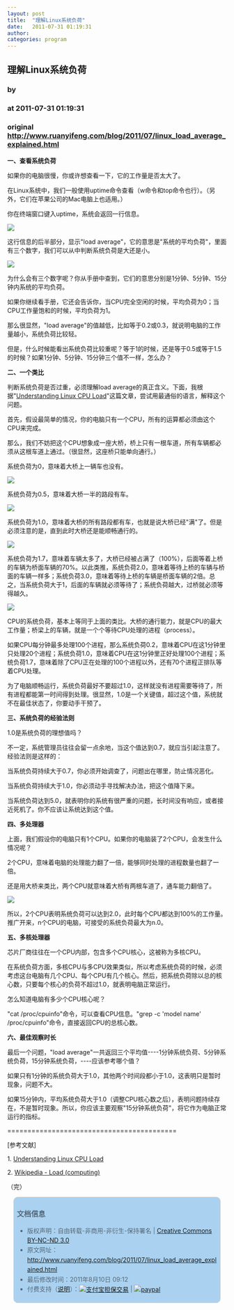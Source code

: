 ```yaml
---
layout: post
title:  "理解Linux系统负荷"
date:   2011-07-31 01:19:31
author: 
categories: program
---
```


## 理解Linux系统负荷
### by 
### at 2011-07-31 01:19:31
### original <http://www.ruanyifeng.com/blog/2011/07/linux_load_average_explained.html>

<p><strong>一、查看系统负荷</strong></p>

<p>如果你的电脑很慢，你或许想查看一下，它的工作量是否太大了。</p><p>在Linux系统中，我们一般使用uptime命令查看（w命令和top命令也行）。（另外，它们在苹果公司的Mac电脑上也适用。）</p>

<p>你在终端窗口键入uptime，系统会返回一行信息。</p>

<p><img src="http://image.beekka.com/blog/201107/bg2011073001.png"></p>

<p>这行信息的后半部分，显示"load average"，它的意思是"系统的平均负荷"，里面有三个数字，我们可以从中判断系统负荷是大还是小。</p>

<p><img src="http://image.beekka.com/blog/201107/bg2011073003.png"></p>

<p>为什么会有三个数字呢？你从手册中查到，它们的意思分别是1分钟、5分钟、15分钟内系统的平均负荷。</p>

<p>如果你继续看手册，它还会告诉你，当CPU完全空闲的时候，平均负荷为0；当CPU工作量饱和的时候，平均负荷为1。</p>

<p>那么很显然，"load average"的值越低，比如等于0.2或0.3，就说明电脑的工作量越小，系统负荷比较轻。</p>

<p>但是，什么时候能看出系统负荷比较重呢？等于1的时候，还是等于0.5或等于1.5的时候？如果1分钟、5分钟、15分钟三个值不一样，怎么办？</p>

<p><strong>二、一个类比</strong></p>

<p>判断系统负荷是否过重，必须理解load average的真正含义。下面，我根据"<a href="http://blog.scoutapp.com/articles/2009/07/31/understanding-load-averages">Understanding Linux CPU Load</a>"这篇文章，尝试用最通俗的语言，解释这个问题。</p>

<p>首先，假设最简单的情况，你的电脑只有一个CPU，所有的运算都必须由这个CPU来完成。</p>

<p>那么，我们不妨把这个CPU想象成一座大桥，桥上只有一根车道，所有车辆都必须从这根车道上通过。（很显然，这座桥只能单向通行。）</p>

<p>系统负荷为0，意味着大桥上一辆车也没有。</p>

<p><img src="http://image.beekka.com/blog/201107/bg2011073004.png"></p>

<p>系统负荷为0.5，意味着大桥一半的路段有车。</p>

<p><img src="http://image.beekka.com/blog/201107/bg2011073005.png"></p>

<p>系统负荷为1.0，意味着大桥的所有路段都有车，也就是说大桥已经"满"了。但是必须注意的是，直到此时大桥还是能顺畅通行的。</p>

<p><img src="http://image.beekka.com/blog/201107/bg2011073006.png"></p>

<p>系统负荷为1.7，意味着车辆太多了，大桥已经被占满了（100%），后面等着上桥的车辆为桥面车辆的70%。以此类推，系统负荷2.0，意味着等待上桥的车辆与桥面的车辆一样多；系统负荷3.0，意味着等待上桥的车辆是桥面车辆的2倍。总之，当系统负荷大于1，后面的车辆就必须等待了；系统负荷越大，过桥就必须等得越久。</p>

<p><img src="http://image.beekka.com/blog/201107/bg2011073007.png"></p>

<p>CPU的系统负荷，基本上等同于上面的类比。大桥的通行能力，就是CPU的最大工作量；桥梁上的车辆，就是一个个等待CPU处理的进程（process）。</p>

<p>如果CPU每分钟最多处理100个进程，那么系统负荷0.2，意味着CPU在这1分钟里只处理20个进程；系统负荷1.0，意味着CPU在这1分钟里正好处理100个进程；系统负荷1.7，意味着除了CPU正在处理的100个进程以外，还有70个进程正排队等着CPU处理。</p>

<p>为了电脑顺畅运行，系统负荷最好不要超过1.0，这样就没有进程需要等待了，所有进程都能第一时间得到处理。很显然，1.0是一个关键值，超过这个值，系统就不在最佳状态了，你要动手干预了。</p>

<p><strong>三、系统负荷的经验法则</strong></p>

<p>1.0是系统负荷的理想值吗？</p>

<p>不一定，系统管理员往往会留一点余地，当这个值达到0.7，就应当引起注意了。经验法则是这样的：</p>

<p>当系统负荷持续大于0.7，你必须开始调查了，问题出在哪里，防止情况恶化。</p>

<p>当系统负荷持续大于1.0，你必须动手寻找解决办法，把这个值降下来。</p>

<p>当系统负荷达到5.0，就表明你的系统有很严重的问题，长时间没有响应，或者接近死机了。你不应该让系统达到这个值。</p>

<p><strong>四、多处理器</strong></p>

<p>上面，我们假设你的电脑只有1个CPU。如果你的电脑装了2个CPU，会发生什么情况呢？</p>

<p>2个CPU，意味着电脑的处理能力翻了一倍，能够同时处理的进程数量也翻了一倍。</p>

<p>还是用大桥来类比，两个CPU就意味着大桥有两根车道了，通车能力翻倍了。</p>

<p><img src="http://image.beekka.com/blog/201107/bg2011073008.png"></p>

<p>所以，2个CPU表明系统负荷可以达到2.0，此时每个CPU都达到100%的工作量。推广开来，n个CPU的电脑，可接受的系统负荷最大为n.0。</p>

<p><strong>五、多核处理器</strong></p>

<p>芯片厂商往往在一个CPU内部，包含多个CPU核心，这被称为多核CPU。</p>

<p>在系统负荷方面，多核CPU与多CPU效果类似，所以考虑系统负荷的时候，必须考虑这台电脑有几个CPU、每个CPU有几个核心。然后，把系统负荷除以总的核心数，只要每个核心的负荷不超过1.0，就表明电脑正常运行。</p>

<p>怎么知道电脑有多少个CPU核心呢？</p>

<p>"cat /proc/cpuinfo"命令，可以查看CPU信息。"grep -c 'model name' /proc/cpuinfo"命令，直接返回CPU的总核心数。</p>

<p><strong>六、最佳观察时长</strong></p>

<p>最后一个问题，"load average"一共返回三个平均值----1分钟系统负荷、5分钟系统负荷，15分钟系统负荷，----应该参考哪个值？</p>

<p>如果只有1分钟的系统负荷大于1.0，其他两个时间段都小于1.0，这表明只是暂时现象，问题不大。</p>

<p>如果15分钟内，平均系统负荷大于1.0（调整CPU核心数之后），表明问题持续存在，不是暂时现象。所以，你应该主要观察"15分钟系统负荷"，将它作为电脑正常运行的指标。</p>

<p>==========================================</p>

<p>[参考文献]</p>

<p>1. <a href="http://blog.scoutapp.com/articles/2009/07/31/understanding-load-averages">Understanding Linux CPU Load</a> </p>

<p>2. <a href="http://en.wikipedia.org/wiki/Load_%28computing%29">Wikipedia - Load (computing)</a></p>

<p>（完）</p><div style="color:#556677;line-height:160%;padding:0.3em 0.5em;border:1px solid #d3d3d3;margin:1em;background-color:#aad2f0;border-radius:10px"><h3>文档信息</h3>
<ul>
<li>版权声明：自由转载-非商用-非衍生-保持署名 | <a href="http://creativecommons.org/licenses/by-nc-nd/3.0/deed.zh">Creative Commons BY-NC-ND 3.0</a></li>
<li>原文网址：<a href="http://www.ruanyifeng.com/blog/2011/07/linux_load_average_explained.html">http://www.ruanyifeng.com/blog/2011/07/linux_load_average_explained.html</a></li>
<li>最后修改时间：2011年8月10日 09:12</li>
<li>付费支持（<a href="http://www.ruanyifeng.com/blog/2011/05/my_google_adsense_is_disabled.html" style="text-decoration:underline">说明</a>）：<a href="https://lab.alipay.com/p.htm?id=2011081500435188"><img src="http://www.ruanyifeng.com/blog/images/rmb_32.png" alt="支付宝担保交易" style="border:none;vertical-align:middle"></a> | <a href="https://www.paypal.com/cgi-bin/webscr?cmd=_xclick&amp;business=yifeng.ruan@gmail.com&amp;currency_code=USD&amp;amount=0.3&amp;return=http://www.ruanyifeng.com/thank.html&amp;item_name=Ruan%20YiFeng&#39;s%20Blog&amp;undefined_quantity=1&amp;no_note=0"><img src="http://www.ruanyifeng.com/blog/images/dollar_32.png" alt="paypal" style="border:none;vertical-align:middle"></a> </li>
</ul></div>